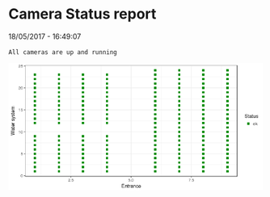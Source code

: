 Camera Status report
================
18/05/2017 - 16:49:07

    All cameras are up and running

![](camreport_files/figure-markdown_github/unnamed-chunk-2-1.png)
